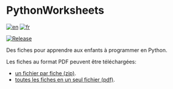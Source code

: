 # PythonWorksheets

[![en](https://img.shields.io/badge/lang-en-red.svg)](https://github.com/ColinPitrat/PythonWorksheets/blob/main/README.md)
[![fr](https://img.shields.io/badge/lang-fr-blue.svg)](https://github.com/ColinPitrat/PythonWorksheets/blob/main/README-fr.md)


[![Release](https://github.com/ColinPitrat/PythonWorksheets/actions/workflows/build.yml/badge.svg)](https://github.com/ColinPitrat/PythonWorksheets/actions/workflows/build.yml)

Des fiches pour apprendre aux enfants à programmer en Python.

Les fiches au format PDF peuvent être téléchargées:
 - [un fichier par fiche (zip)](https://github.com/ColinPitrat/PythonWorksheets/releases/download/latest/python-sheets-fr.zip).
 - [toutes les fiches en un seul fichier (pdf)](https://github.com/ColinPitrat/PythonWorksheets/releases/download/latest/python-sheets-fr.pdf).
